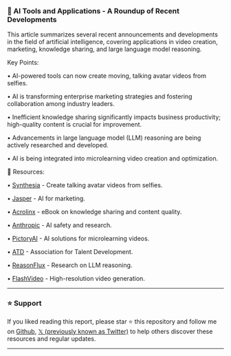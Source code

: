 ### 🚀 AI Tools and Applications - A Roundup of Recent Developments

This article summarizes several recent announcements and developments in the field of artificial intelligence, covering applications in video creation, marketing, knowledge sharing, and large language model reasoning.


Key Points:

• AI-powered tools can now create moving, talking avatar videos from selfies.


•  AI is transforming enterprise marketing strategies and fostering collaboration among industry leaders.


• Inefficient knowledge sharing significantly impacts business productivity; high-quality content is crucial for improvement.


•  Advancements in large language model (LLM) reasoning are being actively researched and developed.


• AI is being integrated into microlearning video creation and optimization.



🔗 Resources:

• [Synthesia](http://synthesia.io/features/avatars/selfie…) - Create talking avatar videos from selfies.

• [Jasper](https://x.com/heyjasperai) - AI for marketing.

• [Acrolinx](https://bit.ly/3EqZhoF) -  eBook on knowledge sharing and content quality.

• [Anthropic](https://x.com/AnthropicAI) -  AI safety and research.

• [PictoryAI](https://x.com/pictoryai) - AI solutions for microlearning videos.

• [ATD](https://x.com/atd) - Association for Talent Development.

• [ReasonFlux](https://github.com/Gen-Verse/ReasonFlux) - Research on LLM reasoning.

• [FlashVideo](https://t.co/ofGHyf0VTa) - High-resolution video generation.


---

### ⭐️ Support

If you liked reading this report, please star ⭐️ this repository and follow me on [Github](https://github.com/Drix10), [𝕏 (previously known as Twitter)](https://x.com/DRIX_10_) to help others discover these resources and regular updates.

---